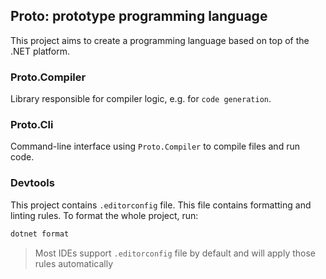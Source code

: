 ## Proto: prototype programming language

This project aims to create a programming language
based on top of the .NET platform.

### Proto.Compiler

Library responsible for compiler logic, e.g.
for `code generation`.

### Proto.Cli

Command-line interface using `Proto.Compiler` to
compile files and run code.

### Devtools

This project contains `.editorconfig` file. This
file contains formatting and linting rules. To format
the whole project, run:

```bash
dotnet format
```

> Most IDEs support `.editorconfig` file
> by default and will apply those rules automatically
